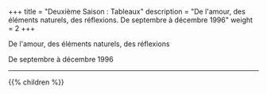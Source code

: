 +++
title = "Deuxième Saison : Tableaux"
description = "De l'amour, des éléments naturels, des réflexions. De septembre à décembre 1996"
weight = 2
+++

De l'amour, des éléments naturels, des réflexions

De septembre à décembre 1996

---
{{% children  %}}

